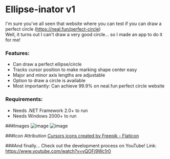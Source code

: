 # Ellipse-inator v1
I'm sure you've all seen that website where you can test if you can draw a perfect circle (https://neal.fun/perfect-circle)<br>
Well, it turns out I can't draw a very good circle... so I made an app to do it for me!

### Features:
- Can draw a perfect ellipse/circle
- Tracks cursor position to make marking shape center easy
- Major and minor axis lengths are adjustable
- Option to draw a circle is available
- Most importantly: Can achieve 99.9% on neal.fun perfect circle website

### Requirements:
- Needs .NET Framework 2.0+ to run
- Needs Windows 2000+ to run

###Images
![image](https://github.com/user-attachments/assets/10e3d36a-ac9c-4a0d-8036-d357f678a829)
![image](https://github.com/user-attachments/assets/5751b381-3fbd-4e96-b896-8de3cae1e64a)

###Icon Attribution
<a href="https://www.flaticon.com/free-icons/cursors" title="cursors icons">Cursors icons created by Freepik - Flaticon</a>

###And finally...
Check out the development process on YouTube!
Link: https://www.youtube.com/watch?v=vQOFj9Wc1r0
